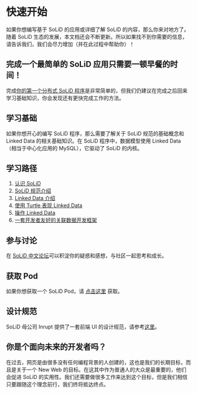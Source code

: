 # 快速开始

如果你想编写基于 SoLiD 的应用或详细了解 SoLiD 的内容，那么你来对地方了。随着 SoLiD 生态的发展，本文档还会不断更新。所以如果找不到你需要的信息，请告诉我们，我们会尽力增加（并在此过程中帮助你）！

## 完成一个最简单的 SoLiD 应用只需要一顿早餐的时间！

完成[你的第一个分布式 SoLiD 程序](application/application)是非常简单的，但我们仍建议在完成之后回来学习基础知识，你会发现还有更快完成工作的方法。

## 学习基础

如果你想开心的编写 SoLiD 程序，那么需要了解关于 SoLiD 规范的基础概念和 Linked Data 的相关基础知识。在 SoLiD 程序中，数据模型使用 Linked Data（相当于中心化应用的 MySQL），它驱动了 SoLiD 的内核。

## 学习路径

1. [认识 SoLiD](./guides/basic)
2. [SoLiD 规范介绍](./guides/spec)
3. [Linked Data 介绍](./linkeddata/fundamentals)
4. [使用 Turtle 表现 Linked Data](./linkeddata/turtle)
5. [操作 Linked Data](./linkeddata/rdflib)
6. [一套开发者友好的关联数据开发框架](./ruben/designing-a-linked-data-developer-experience)

## 参与讨论

在 [SoLiD 中文论坛](https://forum.learnsolid.cn/)可以积淀你的疑惑和感想，与社区一起思考和成长。

## 获取 Pod

如果你想获取一个 SoLiD Pod，请 [点击这里](https://solid.authing.cn) 获取。

## 设计规范

SoLiD 母公司 Inrupt 提供了一套前端 UI 的设计规范，请参考[这里](https://design.inrupt.com)。

## 你是个面向未来的开发者吗？

在过去，网页是由很多没有任何编程背景的人创建的，这也是我们的长期目标，而且是关于一个 New Web 的目标。在这其中作为普通人的大众是最重要的，他们会促进 SoLiD 的实用性。我们还需要做很多工作来达到这个目标，但是我们相信只要跟随这个理念前行，我们终将抵达终点。
